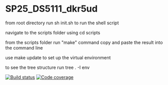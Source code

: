 # SP25_DS5111_dkr5ud

from root directory run sh init.sh to run the shell script

navigate to the scripts folder using cd scripts

from the scripts folder run "make" command
copy and paste the result into the command line

use make update to set up the virtual environment

to see the tree structure run tree . -I env

[![Build status](badge)](link)
[![Code coverage](badge)](link)
